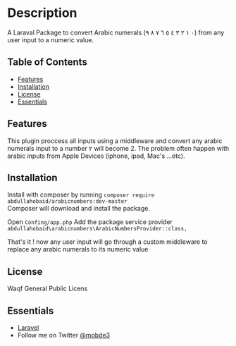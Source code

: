 # Description

A Laraval Package to convert Arabic numerals (٠	١	٢	٣	٤	٥	٦	٧	٨	٩) from any user input to a numeric value.

## Table of Contents

- [Features](#features)
- [Installation](#installation)
- [License](#License)
- [Essentials](#essentials)

## Features
 This plugin proccess all inputs using a middleware and convert any arabic numerals input to a number ٢ will become 2. The problem often happen with arabic inputs from Apple Devices (iphone, ipad, Mac's ...etc).
 
## Installation

Install with composer by running  `composer require abdullahobaid/arabicnumbers:dev-master`  
Composer will download and install the package.

Open `Confing/app.php` Add the package service provider `abdullahobaid\arabicnumbers\ArabicNumbersProvider::class,`

That's it ! now any user input will go through a custom middleware to replace any arabic numerals to its numeric value


## License

Waqf General Public Licens

## Essentials
* [Laravel](https://laravel.com)
* Follow me on Twitter [@mobde3](https://twitter.com/mobde3/)
